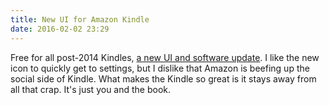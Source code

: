 ```yaml
---
title: New UI for Amazon Kindle
date: 2016-02-02 23:29
---
```


Free for all post-2014 Kindles, [a new UI and software update](http://smile.amazon.com/b?ie=UTF8&node=13550053011&ref_=pe_2405760_166011780_deveng_ku16). I like the new icon to quickly get to settings, but I dislike that Amazon is beefing up the social side of Kindle. What makes the Kindle so great is it stays away from all that crap. It's just you and the book. 